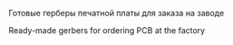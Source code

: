 Готовые герберы печатной платы для заказа на заводе

Ready-made gerbers for ordering PCB at the factory